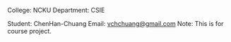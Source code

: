 College: NCKU
Department: CSIE

Student: ChenHan-Chuang
Email: vchchuang@gmail.com
Note: This is for course project.
